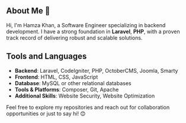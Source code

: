 ## About Me 👋

Hi, I'm Hamza Khan, a Software Engineer specializing in backend development. I have a strong foundation in **Laravel**, **PHP**, with a proven track record of delivering robust and scalable solutions.

## Tools and Languages

- **Backend**: Laravel, CodeIgniter, PHP, OctoberCMS, Joomla, Smarty
- **Frontend**: HTML, CSS, JavaScript
- **Database**: MySQL or other relational databases
- **Tools & Platforms**: Composer, Git, Apache
- **Additional Skills**: Website Security, Website Optimization


Feel free to explore my repositories and reach out for collaboration opportunities or just to say hi! 😊
